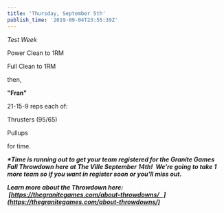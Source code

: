 ```yaml
---
title: 'Thursday, September 5th'
publish_time: '2019-09-04T23:55:39Z'
---
```


*Test Week*

Power Clean to 1RM

Full Clean to 1RM

then,

**"Fran"**

21-15-9 reps each of:

Thrusters (95/65)

Pullups

for time.

***\*Time is running out to get your team registered for the Granite
Games Fall Throwdown here at The Ville September 14th!  We're going to
take 1 more team so if you want in register soon or you'll miss out.***

***Learn more about the Throwdown here:
 [https://thegranitegames.com/about-throwdowns/   ](https://thegranitegames.com/about-throwdowns/)***
